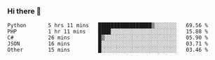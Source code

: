 ### Hi there 👋

<!--START_SECTION:waka-->

```text
Python       5 hrs 11 mins   █████████████████▒░░░░░░░   69.56 %
PHP          1 hr 11 mins    ████░░░░░░░░░░░░░░░░░░░░░   15.88 %
C#           26 mins         █▒░░░░░░░░░░░░░░░░░░░░░░░   05.90 %
JSON         16 mins         █░░░░░░░░░░░░░░░░░░░░░░░░   03.71 %
Other        15 mins         █░░░░░░░░░░░░░░░░░░░░░░░░   03.46 %
```

<!--END_SECTION:waka-->

<!--
**Jonas-VanHaeken/Jonas-VanHaeken** is a ✨ _special_ ✨ repository because its `README.md` (this file) appears on your GitHub profile.

Here are some ideas to get you started:

- 🔭 I’m currently working on ...
- 🌱 I’m currently learning ...
- 👯 I’m looking to collaborate on ...
- 🤔 I’m looking for help with ...
- 💬 Ask me about ...
- 📫 How to reach me: ...
- 😄 Pronouns: ...
- ⚡ Fun fact: ...
-->
